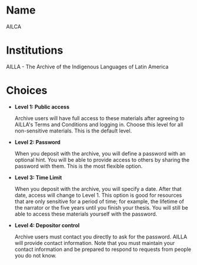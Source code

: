 # Name

AILCA

# Institutions

AILLA - The Archive of the Indigenous Languages of Latin America

# Choices

* **Level 1: Public access**

  Archive users will have full access to these materials after agreeing to AILLA's Terms and Conditions and logging in. Choose this level for all non-sensitive materials. This is the default level.

* **Level 2: Password**

  When you deposit with the archive, you will define a password with an optional hint. You will be able to provide access to others by sharing the password with them. This is the most flexible option.

* **Level 3: Time Limit**

  When you deposit with the archive, you will specify a date. After that date, access will change to Level 1. This option is good for resources that are only sensitive for a period of time; for example, the lifetime of the narrator or the
  five years until you finish your thesis. You will still be able to access these materials yourself with the password.

* **Level 4: Depositor control**

  Archive users must contact you directly to ask for the password. AILLA will provide contact information. Note that you must maintain your contact information and be prepared to respond to requests from people you do not know.
